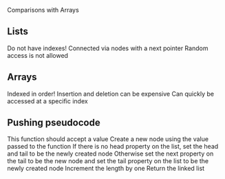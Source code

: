 ﻿Comparisons with Arrays

## Lists 
Do not have indexes!
Connected via nodes with a next pointer
Random access is not allowed

## Arrays
Indexed in order!
Insertion and deletion can be expensive
Can quickly be accessed at a specific index


## Pushing pseudocode

This function should accept a value
Create a new node using the value passed to the function
If there is no head property on the list, set the head and tail to be the newly created node
Otherwise set the next property on the tail to be the new node and set the tail property on the list to be the newly created node
Increment the length by one
Return the linked list